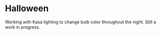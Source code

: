 # Halloween

Working with Kasa lighting to change bulb color throughout the night. Still a work in progress.
